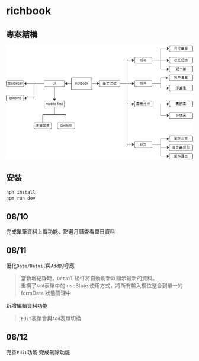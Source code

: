 # richbook

## 專案結構

!["app 結構"](/public/app結構.png)

## 安裝

```
npn install
npm run dev
```

## 08/10

完成單筆資料上傳功能、點選月曆查看單日資料

## 08/11

優化`Date/Detail`與`Add`的呼應

> 當新增紀錄時，`Detail` 組件將自動刷新以顯示最新的資料。  
> 重構了`Add`表單中的 useState 使用方式，將所有輸入欄位整合到單一的 formData 狀態管理中

新增編輯資料功能

> `Edit`表單會與`Add`表單切換

## 08/12

完善`Edit`功能
完成刪除功能
